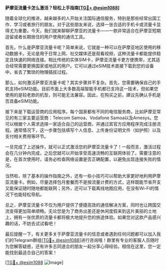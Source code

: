 **萨摩亚流量卡怎么激活？轻松上手指南[[TG💪+ @esim1088](https://t.me/s/esim1088)]**

随着全球化的推进，越来越多的人开始关注国际通信服务，特别是那些经常出国工作、学习或者旅行的朋友。对于这些朋友来说，选择一张合适的手机卡或流量卡显得尤为重要。今天，我们就来聊聊萨摩亚的流量卡——一款非常适合在萨摩亚短期逗留或者长期居住的用户使用的通讯工具。

首先，什么是萨摩亚流量卡呢？简单来说，它就是一种可以在萨摩亚地区使用的移动数据卡。无论是用于日常上网、社交媒体还是观看视频，这种流量卡都能提供稳定且快速的网络连接。相比传统的实体SIM卡，萨摩亚流量卡更方便携带，尤其适合经常需要更换国家或地区的用户。它可以通过eSIM技术直接下载到您的设备中，省去了繁琐的物理插拔过程。

那么，如何激活萨摩亚流量卡呢？其实步骤并不复杂。首先，您需要确保自己的手机支持eSIM功能。目前市面上大多数高端智能手机都已支持这一技术，但如果您使用的是较老款的机型，则可能无法兼容。因此，在购买之前，建议先确认手机是否具备eSIM功能。

接下来是下载运营商的应用程序。每个国家都有不同的电信服务商，比如萨摩亚常见的有三家主要运营商：Telecom Samoa、Vodafone Samoa以及Amesys。您可以根据个人需求选择一家适合自己的运营商，并通过其官方应用程序完成注册流程。通常情况下，这一步骤包括填写个人信息、上传身份证明文件（如护照）以及支付相关费用等环节。

一旦完成了上述操作，就可以正式激活您的萨摩亚流量卡了！一般而言，激活过程会在几分钟内完成，之后您就可以开始享受高速流畅的互联网体验了。需要注意的是，在首次使用时，请务必检查网络设置是否正确配置，以避免出现连接失败的情况。

当然啦，除了基本的操作指南之外，还有一些小技巧可以帮助大家更好地利用萨摩亚流量卡。例如，尽量选择包月套餐而不是按流量计费的方式，这样既能节省开支又能保证随时随地都能联网；另外，还可以下载离线地图应用，在没有Wi-Fi的情况下也能轻松导航。

总之，萨摩亚流量卡不仅为用户提供了便捷高效的通信解决方案，同时也让跨国交流变得更加简单顺畅。无论您是为了商务出差还是休闲度假来到这片美丽的土地上，拥有一张优质的流量卡都将极大地提升您的旅途体验。如果您对这款产品感兴趣的话，不妨去试试看吧！

最后提醒一下，有关更多关于萨摩亚流量卡的信息或者遇到任何问题都可以加入我们的Telegram群组[[TG💪+ @esim1088](https://t.me/s/esim1088)]进行咨询哦！群里有专业的客服人员随时为您解答疑惑，还有许多志同道合的朋友一起分享心得经验。相信在这里，您一定能找到最适合自己的答案！

[[TG💪+ @esim1088](https://t.me/s/esim1088) ![Image](https://i.postimg.cc/4NQfJmqS/Snipaste-2025-05-13-00-14-12.png)]